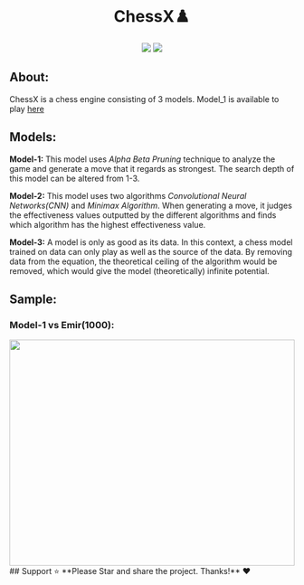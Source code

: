 <div align="center"> 
  <h1><strong>ChessX♟️</strong></h1>



   

 
</div>
<div align="center"> 
  <img src="https://img.shields.io/badge/python-3670A0?style=for-the-badge&logo=python&logoColor=ffdd54">
  <img src="https://img.shields.io/badge/JavaScript-F7DF1E?style=for-the-badge&logo=javascript&logoColor=black">
  
 
 </div> 

## About:
ChessX is a chess engine consisting of 3 models. Model_1 is available to play 
<a href="chesx.netlify.app/">here</a>



## Models:
**Model-1:** This model uses *Alpha Beta Pruning* technique to analyze the game and generate a move that it regards as strongest. The search depth of this model can be altered from 1-3.

**Model-2:** This model uses two algorithms *Convolutional Neural Networks(CNN)* and *Minimax Algorithm*. When generating a move, it judges the effectiveness values outputted by the different algorithms and finds which algorithm has the highest effectiveness value.

**Model-3:** A model is only as good as its data. In this context, a chess model trained on data can only play as well as the source of the data. By removing data from the equation, the theoretical ceiling of the algorithm would be removed, which would give the model (theoretically) infinite potential.



## Sample:
<div align="left"> 
<h3>Model-1 vs Emir(1000):</h3>
<img src="https://github.com/TheHarshal30/ChessX/blob/main/res/ChessX%20Defeating%20Emir(1000).mp4" width=100% height=400>
## Support
⭐ **Please Star  and share the project. Thanks!** ❤️ 
